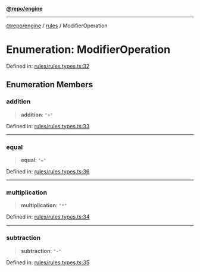 [**@repo/engine**](../../README.md)

---

[@repo/engine](../../modules.md) / [rules](../README.md) / ModifierOperation

# Enumeration: ModifierOperation

Defined in: [rules/rules.types.ts:32](https://github.com/alexqguo/drinking-board-game-v3/blob/423d7f07a24c1ecc390d54885c4978f1235ed349/packages/engine/src/rules/rules.types.ts#L32)

## Enumeration Members

### addition

> **addition**: `"+"`

Defined in: [rules/rules.types.ts:33](https://github.com/alexqguo/drinking-board-game-v3/blob/423d7f07a24c1ecc390d54885c4978f1235ed349/packages/engine/src/rules/rules.types.ts#L33)

---

### equal

> **equal**: `"="`

Defined in: [rules/rules.types.ts:36](https://github.com/alexqguo/drinking-board-game-v3/blob/423d7f07a24c1ecc390d54885c4978f1235ed349/packages/engine/src/rules/rules.types.ts#L36)

---

### multiplication

> **multiplication**: `"*"`

Defined in: [rules/rules.types.ts:34](https://github.com/alexqguo/drinking-board-game-v3/blob/423d7f07a24c1ecc390d54885c4978f1235ed349/packages/engine/src/rules/rules.types.ts#L34)

---

### subtraction

> **subtraction**: `"-"`

Defined in: [rules/rules.types.ts:35](https://github.com/alexqguo/drinking-board-game-v3/blob/423d7f07a24c1ecc390d54885c4978f1235ed349/packages/engine/src/rules/rules.types.ts#L35)
